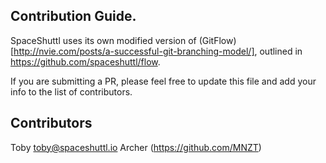 ## Contribution Guide.
SpaceShuttl uses its own modified version of (GitFlow)[http://nvie.com/posts/a-successful-git-branching-model/], outlined in https://github.com/spaceshuttl/flow.

If you are submitting a PR, please feel free to update this file and add your
info to the list of contributors.

## Contributors
Toby <toby@spaceshuttl.io> Archer (https://github.com/MNZT)
